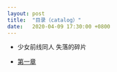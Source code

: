 ```yaml
---
layout: post
title:  "目录（catalog）"
date:   2020-04-09 17:30:00 +0800
---
```

- 少女前线同人 失落的碎片
 + [第一章][lostchips]


[lostchips]:http://cauchygu.cn/posts/%E5%A4%B1%E8%90%BD%E7%9A%84%E7%A2%8E%E7%89%87(1)/
